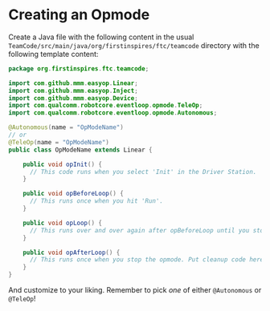 # Creating an Opmode
Create a Java file with the following content in the usual `TeamCode/src/main/java/org/firstinspires/ftc/teamcode` directory with the following template content:
```java
package org.firstinspires.ftc.teamcode;

import com.github.mmm.easyop.Linear;
import com.github.mmm.easyop.Inject;
import com.github.mmm.easyop.Device;
import com.qualcomm.robotcore.eventloop.opmode.TeleOp;
import com.qualcomm.robotcore.eventloop.opmode.Autonomous;

@Autonomous(name = "OpModeName")
// or
@TeleOp(name = "OpModeName")
public class OpModeName extends Linear {

    public void opInit() {
      // This code runs when you select 'Init' in the Driver Station.
    }

    public void opBeforeLoop() {
      // This runs once when you hit 'Run'.
    }

    public void opLoop() {
      // This runs over and over again after opBeforeLoop until you stop the opmode.
    }

    public void opAfterLoop() {
      // This runs once when you stop the opmode. Put cleanup code here.
    }
}
```
And customize to your liking. Remember to pick *one* of either `@Autonomous` or `@TeleOp`!
